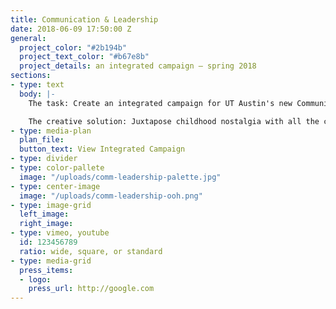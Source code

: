 ```yaml
---
title: Communication & Leadership
date: 2018-06-09 17:50:00 Z
general:
  project_color: "#2b194b"
  project_text_color: "#b67e8b"
  project_details: an integrated campaign – spring 2018
sections:
- type: text
  body: |-
    The task: Create an integrated campaign for UT Austin's new Communication & Leadership degree.

    The creative solution: Juxtapose childhood nostalgia with all the complexities that emerge when students begin their college career to remind them they can rediscover and apply their passions in the real world to lead positive change through Communication & Leadership.
- type: media-plan
  plan_file: 
  button_text: View Integrated Campaign
- type: divider
- type: color-pallete
  image: "/uploads/comm-leadership-palette.jpg"
- type: center-image
  image: "/uploads/comm-leadership-ooh.png"
- type: image-grid
  left_image: 
  right_image: 
- type: vimeo, youtube
  id: 123456789
  ratio: wide, square, or standard
- type: media-grid
  press_items:
  - logo: 
    press_url: http://google.com
---
```



